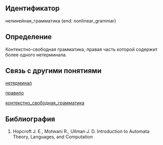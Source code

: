 ## Идентификатор

нелинейная_грамматика (end: nonlinear_grammar)

## Определение

Контекстно-свободная грамматика, правая часть которой содержит более одного нетерминала. 

## Связь с другими понятиями

[нетерминал](https://github.com/okhlopkovd/yapis-course/blob/main/concept/linear_and_nonlinear_languages/nonterminal.md)

[правило](https://github.com/okhlopkovd/yapis-course/blob/main/concept/linear_and_nonlinear_languages/rule.md)

[контекстно_свободная_грамматика](https://github.com/okhlopkovd/yapis-course/blob/main/concept/linear_and_nonlinear_languages/context_free_grammar.md)

## Библиография

1. Hopcroft J. E., Motwani R., Ullman J. D. Introduction to Automata Theory, Languages, and Computation
